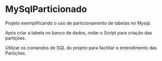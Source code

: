 # MySqlParticionado
Projeto exemplificando o uso de particionamento de tabelas no Mysql.

Após criar a tabela no banco de dados, rodar o Script para criação das partições.

Utilizar os comandos de SQL do projeto para facilitar o entendimento das Partições.
